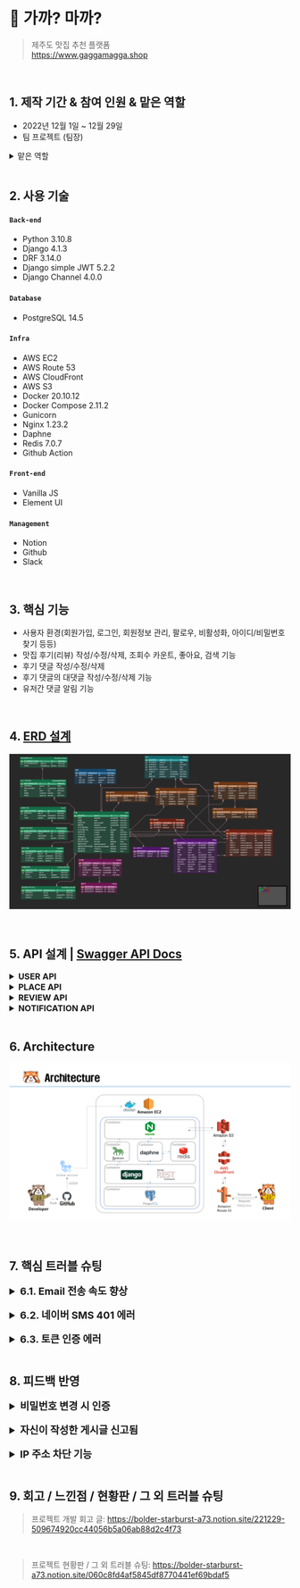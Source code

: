 # :pushpin: 가까? 마까?
>제주도 맛집 추천 플랫폼  
>https://www.gaggamagga.shop  

</br>

## 1. 제작 기간 & 참여 인원 & 맡은 역할
- 2022년 12월 1일 ~ 12월 29일
- 팀 프로젝트 (팀장)
<details>
<summary >맡은 역할</summary>
<div markdown="1">

- 유저관리, 프로필, 개인설정 및 추가기능
- User 테스트 코드
- Docker, AWS 배포
- CI/CD 구축
- 코드 리팩토링 / Swagger 적용
- 맡은 기능 프론트 연동

</div>
</details>

</br>

## 2. 사용 기술
#### `Back-end`
  - Python 3.10.8
  - Django 4.1.3
  - DRF 3.14.0
  - Django simple JWT 5.2.2
  - Django Channel 4.0.0
#### `Database`
  - PostgreSQL 14.5
#### `Infra`
  - AWS EC2
  - AWS Route 53
  - AWS CloudFront
  - AWS S3
  - Docker 20.10.12
  - Docker Compose 2.11.2
  - Gunicorn
  - Nginx 1.23.2
  - Daphne
  - Redis 7.0.7
  - Github Action
#### `Front-end`
  - Vanilla JS
  - Element UI
#### `Management`
  - Notion
  - Github
  - Slack

</br>

## 3. 핵심 기능
- 사용자 환경(회원가입, 로그인, 회원정보 관리, 팔로우, 비활성화, 아이디/비밀번호 찾기 등등)
- 맛집 후기(리뷰) 작성/수정/삭제, 조회수 카운트, 좋아요, 검색 기능
- 후기 댓글 작성/수정/삭제
- 후기 댓글의 대댓글 작성/수정/삭제 기능
- 유저간 댓글 알림 기능

<br>

## 4. [ERD 설계](https://www.erdcloud.com/d/RvXb4PCLq3t3CPb3e)
![ex_screenshot](./img/erd.png)

<br>

## 5. API 설계 | [Swagger API Docs](https://www.gaggamagga.tk)
<details>
<summary style="font-size: 15px;"><b>USER API</b></summary>
<div markdown="1">

![ex_screenshot](./img/user_api.png)

</div>
</details>


<details>
<summary style="font-size: 15px;"><b>PLACE API</b></summary>
<div markdown="1">

![ex_screenshot](./img/place_api.png)

</div>
</details>

<details>
<summary style="font-size: 15px;"><b>REVIEW API</b></summary> 
<div markdown="1">

![ex_screenshot](./img/review_api.png)

</div>
</details>


<details>
<summary style="font-size: 15px;"><b>NOTIFICATION API</b></summary>
<div markdown="1">

![ex_screenshot](./img/notification_api.png)

</div>
</details>
<br>

## 6. Architecture
![ex_screenshot](./img/architecture.png)

</br>

## 7. 핵심 트러블 슈팅
<details>
<summary style="font-size:18px"><b>6.1. Email 전송 속도 향상</b></summary>
<div markdown="1">
<br>
- 저는 회원기능에 이메일 인증 기능을 구현했습니다. Django Email 전송 속도는 하나의 스레드를 사용함으로 많이 느렸습니다.

<br>

<details>
<summary><b>기존 코드</b></summary>
<div markdown="1">

~~~python
def send_email(message):
    email = EmailMessage(subject=message["email_subject"], body=message["email_body"], to=[message["to_email"]])
    email.send()
~~~

</div>
</details>

- 이것을 개선하기 위해 멀티스레드를 활용하여 작업가중치를 늘려 실행되지 않는 다른 스레드를 퍼뜨려 사용자에게 응답하는 경로가 실시간으로 처리하여 속도를 향상했습니다. 2.5 s -> 0.1 ms

<br>

<details>
<summary><b>개선된 코드</b></summary>
<div markdown="1">

~~~python
import threading
 
class EmailThread(threading.Thread):
    
    def __init__(self, email): 
        self.email = email 
        threading.Thread.__init__(self) 
        
    def run(self):
        self.email.send() 

def send_email(message):
    email = EmailMessage(subject=message["email_subject"], body=message["email_body"], to=[message["to_email"]])
    EmailThread(email).start()
~~~

</div>
</details>
</div>
</details>

<br>

<details>
<summary style="font-size:18px"><b>6.2. 네이버 SMS 401 에러</b></summary>
<div markdown="1">
<br>
- 저는 회원관리 기능에 아이디 찾기를 구현하였습니다. 대부분의 사이트는 아이디 찾기를 인증번호를 이용한 로직을 많이 사용하였고 접근성이 용이한 네이버 SMS API를 사용하였습니다. 요청을 보냈을 때 401에러가 발생하였습니다.

![ex_screenshot](./img/sms_error.png)
- 오류를 원리적으로 접근하기 위해 요청했을 때 콘솔창으로 네트워크 부분을 확인했습니다. signature-v2부분이 계속 바뀌는 것을 확인이 되었고 암호화가 되어 그 값이 바뀌는 것을 확인했습니다. 
  
<br>

<details>
<summary><b>기존 코드</b></summary>
<div markdown="1">

~~~python
def send_sms(self):
    timestamp = str(int(time.time() * 1000))
    access_key =  get_secret("NAVER_ACCESS_KEY_ID")
    secret_key = get_secret("NAVER_SECRET_KEY")
    service_id = get_secret("SERVICE_ID")
    method = "POST"
    uri = f"/sms/v2/services/{service_id}/messages"
    message = method + " " + uri + "\n" + timestamp + "\n" + access_key
    message = bytes(message, "UTF-8")


headers = {
            "Content-Type": "application/json; charset=utf-8",
            "x-ncp-apigw-timestamp": timestamp,
            "x-ncp-iam-access-key": access_key,
            "x-ncp-apigw-signature-v2": secret_key,
        }
~~~

</div>
</details>

- 네이버 SMS API를 읽어보니  x-ncp-apigw-signature-v2에서 HMAC 암호화 알고리즘은 HmacSHA256 사용한다는 것을 알았고 암호화가 된 시크릿 키로 보내야 한다는 것을 알아 개선했습니다.

<br>

<details>
<summary><b>개선된 코드</b></summary>
<div markdown="1">

~~~python
def send_sms(self):
    timestamp = str(int(time.time() * 1000))
    access_key =  get_secret("NAVER_ACCESS_KEY_ID")
    secret_key = bytes( get_secret("NAVER_SECRET_KEY"), "UTF-8")
    service_id = get_secret("SERVICE_ID")
    method = "POST"
    uri = f"/sms/v2/services/{service_id}/messages"
    message = method + " " + uri + "\n" + timestamp + "\n" + access_key
    message = bytes(message, "UTF-8")
    signing_key = base64.b64encode(
        hmac.new(secret_key, message, digestmod=hashlib.sha256).digest()
    )

headers = {
            "Content-Type": "application/json; charset=utf-8",
            "x-ncp-apigw-timestamp": timestamp,
            "x-ncp-iam-access-key": access_key,
            "x-ncp-apigw-signature-v2": signing_key,
        }
~~~

</div>
</details>

</div>
</details>
<br>

<details>
<summary style="font-size:18px"><b>6.3. 토큰 인증 에러</b></summary>
<div markdown="1">
<br>
- 프론트에서 로그인 시 access token과 refresh token을 발급을 해주는데 서비스 이용 시 access token이 만료가 되었을 경우 refresh token으로 access token을 재발급 해주면 되지만 그 토큰이 유효한지 확인해주는 로직이 없었습니다.
  
<br>

<details>
<summary><b>기존 코드</b></summary>
<div markdown="1">

~~~python
    # urls.py
    path("api/token/", views.CustomTokenObtainPairView.as_view(), name="token_obtain_pair_view"),
    path("api/token/refresh/", TokenRefreshView.as_view(), name="token_refresh_view"),
~~~

~~~ javascript
//Front Login Request
async function Login() {
    const username = document.getElementById("username").value;
    const password = document.getElementById("password").value;

    const response = await fetch(
        `${backendBaseUrl}/users/api/token/`,
        { 
            headers: {
                'content-type': 'application/json'
            },
            method: 'POST',
            body: JSON.stringify({"username": username, "password": password})
        }
    )
    const response_json = await response.json()
    
    if (response.status === 200) {
        localStorage.setItem("access", response_json.access); 
        localStorage.setItem("refresh", response_json.refresh);

        const base64Url = response_json.access.split('.')[1];
        const base64 = base64Url.replace(/-/g, '+').replace(/_/g, '/');
        const jsonPayload = decodeURIComponent(
            atob(base64).split('').map(function (c) {
                return '%' + (
                    '00' + c.charCodeAt(0).toString(16)
                ).slice(-2);
            }).join('')
        );
        localStorage.setItem("payload", jsonPayload);}}
~~~

</div>
</details>

- DRF Simple JWT에서 해답을 얻을 수 없을까 공식문서를 읽어보니 토큰 값을 확인해주는 로직이 있었습니다. 유효한 토큰일 경우 status 200 유효하지 않을 경우 status 401 Response결과로 프론트에서 로직을 구성했습니다.

<details>
<summary><b>개선된 코드</b></summary>
<div markdown="1">

~~~python
#urls.py
    path("api/token/", views.CustomTokenObtainPairView.as_view(), name="token_obtain_pair_view"),
    path("api/token/refresh/", TokenRefreshView.as_view(), name="token_refresh_view"),
    path("api/token/verify/", TokenVerifyView.as_view(), name="token_verify"),
~~~

~~~ javascript
// Access token verify Logic
async function access_verify_token() {

    const response = await fetch(
        `${backendBaseUrl}/users/api/token/verify/`,
        { 
            headers: {
                'content-type': 'application/json'
            },
            method: 'POST',
            body: JSON.stringify({"token": localStorage.getItem("access")})
        }
    )
    if (response.status === 200) { 

    }
    if (response.status === 401){
        refresh_verify_token()
        
    }
}

// Refresh token verify Logic
async function refresh_verify_token() {

    const response = await fetch(
        `${backendBaseUrl}/users/api/token/verify/`,
        { 
            headers: {
                'content-type': 'application/json'
            },
            method: 'POST',
            body: JSON.stringify({"token": localStorage.getItem("refresh")})
        }
    )
    if (response.status === 200) { 
        access_token_get()
    }
    if (response.status === 401){
        localStorage.clear()
        window.location.reload()
    }
}

// Access token get Logic
async function access_token_get() {

    const response = await fetch(
        `${backendBaseUrl}/users/api/token/refresh/`,
        { 
            headers: {
                'content-type': 'application/json'
            },
            method: 'POST',
            body: JSON.stringify({"refresh": localStorage.getItem("refresh")})
        }
    )

    const response_json = await response.json()

    if (response.status === 200) {

    localStorage.removeItem("access")
    localStorage.removeItem("payload")
    localStorage.setItem("access", response_json.access); 

    const base64Url = response_json.access.split('.')[1];
    const base64 = base64Url.replace(/-/g, '+').replace(/_/g, '/');
    const jsonPayload = decodeURIComponent(
        atob(base64).split('').map(function (c) {
            return '%' + (
                '00' + c.charCodeAt(0).toString(16)
            ).slice(-2);
        }).join('')
    );
    localStorage.setItem("payload", jsonPayload);
    window.location.reload()
}}
~~~

</div>
</details>
</div>
</details>
</br>


## 8. 피드백 반영
<details>
<summary style="font-size: 18px;"><b>비밀번호 변경 시 인증</b></summary>
<div markdown="1">
<br>
- 비밀번호 변경 시 개인정보가 보호받지 못하는 느낌입니다. 기존 비밀번호를 입력받아 확인하는 절차가 추가되면 좋을 것 같습니다.(피드백 내용)

<br>

<details>
<summary><b>기존 코드</b></summary>
<div markdown="1">

~~~python
#serializer.py
def validate(self, data):
    password = data.get("password")
    repassword = data.get("repassword")
~~~

</div>
</details>

- 해쉬 값을 확인하는 check_password 메소드를 활용하여 인증할 수 있는 기능을 추가했습니다.

<br>

<details>
<summary><b>개선된 코드</b></summary>
<div markdown="1">

~~~python
#serializer.py
confirm_password = serializers.CharField(
    error_messages={
        "required": "비밀번호를 입력해주세요.",
        "blank": "비밀번호를 입력해주세요.",
        "write_only": True,
    }
)

def validate(self, data):
    current_password = self.context.get("request").user.password
    confirm_password = data.get("confirm_password")
    password = data.get("password")
    repassword = data.get("repassword")

    # 현재 비밀번호 예외 처리
    if not check_password(confirm_password, current_password):
        raise serializers.ValidationError(detail={"password": "현재 비밀번호가 일치하지 않습니다."})
~~~

</div>
</details>

</div>
</details>

<br>

<details>

<summary style="font-size: 18px;"><b>자신이 작성한 게시글 신고됨</b></summary>
<div markdown="1">
<br>
- 작성자 게시글에 작성자가 신고할 수 있어요(피드백 내용)

<br>

<details>
<summary><b>기존 코드</b></summary>
<div markdown="1">

~~~python
#views.py
def post(self, request, place_id, review_id):
    review_author = get_object_or_404(Review, id=review_id).author
    try:
        Report.objects.get(author=request.user.id, review=review_id)
        return Response({"message": "이미 신고를 한 리뷰입니다."}, status=status.HTTP_208_ALREADY_REPORTED)

    except Report.DoesNotExist:
        serializer = ReportSerializer(data=request.data)
        if serializer.is_valid():
            serializer.save(author=request.user, review_id=review_id)
            return Response({"message": "신고가 완료되었습니다."}, status=status.HTTP_200_OK)
        return Response(serializer.errors, status=status.HTTP_400_BAD_REQUEST)
~~~

</div>
</details>

- 요청 들어오는 유저와 작성자와 비교하여 400 status Response를 하도록 구현했습니다.

<br>

<details>
<summary><b>개선된 코드</b></summary>
<div markdown="1">

~~~python
#views.py
def post(self, request, place_id, review_id):
    review_author = get_object_or_404(Review, id=review_id).author
    if review_author == request.user:
        return Response({"message": "작성자는 신고를 할 수 없습니다."}, status=status.HTTP_400_BAD_REQUEST)

    try:
        Report.objects.get(author=request.user.id, review=review_id)
        return Response({"message": "이미 신고를 한 리뷰입니다."}, status=status.HTTP_208_ALREADY_REPORTED)

    except Report.DoesNotExist:
        serializer = ReportSerializer(data=request.data)
        if serializer.is_valid():
            serializer.save(author=request.user, review_id=review_id)
            return Response({"message": "신고가 완료되었습니다."}, status=status.HTTP_200_OK)
        return Response(serializer.errors, status=status.HTTP_400_BAD_REQUEST)
~~~

</div>
</details>

</div>
</details>

<br>

<details>
<summary style="font-size: 18px;"><b>IP 주소 차단 기능</b></summary> 
<div markdown="1">
<br>
- IP 주소 차단같은 기능이 있으면 좋을 것 같아요(피드백 내용)
<br>
- IP의 정보를 알 수 있는 API를 활용하여 해당 나라 IP일 경우 차단되도록 기능 구현했습니다.

<br>
<details>
<summary><b>코드</b></summary>
<div markdown="1">

~~~python
#utils.py
def get_client_ip(request):
    x_forwarded_for = request.META.get("HTTP_X_FORWARDED_FOR")
    if x_forwarded_for:
        ip = x_forwarded_for.split(",")[0]
    else:
        ip = request.META.get("REMOTE_ADDR")
    return ip

def find_ip_country(user_ip):
    serviceKey = get_secret("WHOIS_KEY")
    url = "http://apis.data.go.kr/B551505/whois/ip_address?serviceKey=" + serviceKey + "&query=" + user_ip + "&answer=json"
    request = urllib.request.urlopen(url).read().decode("utf-8")
    return dict(eval(request))["response"]["whois"]["countryCode"]

#jwt_claim_serializer.py
user_ip = Util.get_client_ip(self.context.get("request"))
country = Util.find_ip_country(user_ip)
if BlockedCountryIP.objects.filter(user=self.target_user, country=country).exists():
    raise serializers.ValidationError(detail={"error": "해당 IP를 차단한 계정입니다."})
~~~

</div>
</details>

<br>

</div>
</details>

<br>

## 9. 회고 / 느낀점 / 현황판 / 그 외 트러블 슈팅
>프로젝트 개발 회고 글: https://bolder-starburst-a73.notion.site/221229-509674920cc44056b5a06ab88d2c4f73
<br>

>프로젝트 현황판 / 그 외 트러블 슈팅: https://bolder-starburst-a73.notion.site/060c8fd4af5845df8770441ef69bdaf5
